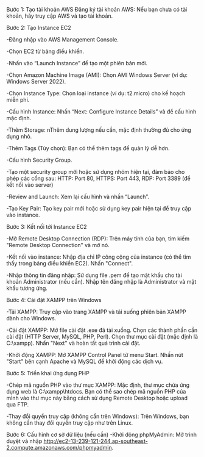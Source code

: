 Bước 1: Tạo tài khoản AWS
  Đăng ký tài khoản AWS: Nếu bạn chưa có tài khoản, hãy truy cập AWS và tạo tài khoản.

Bước 2: Tạo Instance EC2
  
  -Đăng nhập vào AWS Management Console.
  
  -Chọn EC2 từ bảng điều khiển.
  
  -Nhấn vào “Launch Instance” để tạo một phiên bản mới.
  
  -Chọn Amazon Machine Image (AMI): Chọn AMI Windows Server (ví dụ: Windows Server 2022).
  
  -Chọn Instance Type: Chọn loại instance (ví dụ: t2.micro) cho kế hoạch miễn phí.
  
  -Cấu hình Instance: Nhấn “Next: Configure Instance Details” và để cấu hình mặc định.
  
  -Thêm Storage: nThêm dung lượng nếu cần, mặc định thường đủ cho ứng dụng nhỏ.
  
  -Thêm Tags (Tùy chọn): Bạn có thể thêm tags để quản lý dễ hơn.
  
  -Cấu hình Security Group.
  
  -Tạo một security group mới hoặc sử dụng nhóm hiện tại, đảm bảo cho phép các cổng sau: HTTP: Port 80, HTTPS: Port 443, RDP: Port 3389 (để kết nối vào server)
  
  -Review and Launch: Xem lại cấu hình và nhấn “Launch”.
  
  -Tạo Key Pair: Tạo key pair mới hoặc sử dụng key pair hiện tại để truy cập vào instance.

Bước 3: Kết nối tới Instance EC2
  
  -Mở Remote Desktop Connection (RDP):
    Trên máy tính của bạn, tìm kiếm "Remote Desktop Connection" và mở nó.
  
  -Kết nối vào instance:
    Nhập địa chỉ IP công cộng của instance (có thể tìm thấy trong bảng điều khiển EC2).
    Nhấn "Connect".
  
  -Nhập thông tin đăng nhập:
    Sử dụng file .pem để tạo mật khẩu cho tài khoản Administrator (nếu cần).
    Nhập tên đăng nhập là Administrator và mật khẩu tương ứng.

Bước 4: Cài đặt XAMPP trên Windows
  
  -Tải XAMPP:
  Truy cập vào trang XAMPP và tải xuống phiên bản XAMPP dành cho Windows.
  
  -Cài đặt XAMPP:
    Mở file cài đặt .exe đã tải xuống.
    Chọn các thành phần cần cài đặt (HTTP Server, MySQL, PHP, Perl).
    Chọn thư mục cài đặt (mặc định là C:\xampp).
    Nhấn "Next" và hoàn tất quá trình cài đặt.
  
  -Khởi động XAMPP:
    Mở XAMPP Control Panel từ menu Start.
    Nhấn nút "Start" bên cạnh Apache và MySQL để khởi động các dịch vụ.

Bước 5: Triển khai ứng dụng PHP

-Chép mã nguồn PHP vào thư mục XAMPP:
  Mặc định, thư mục chứa ứng dụng web là C:\xampp\htdocs\.
  Bạn có thể sao chép mã nguồn PHP của mình vào thư mục này bằng cách sử dụng Remote Desktop hoặc upload qua FTP.

-Thay đổi quyền truy cập (không cần trên Windows):
  Trên Windows, bạn không cần thay đổi quyền truy cập như trên Linux.

Bước 6: Cấu hình cơ sở dữ liệu (nếu cần)
-Khởi động phpMyAdmin:
Mở trình duyệt và nhập http://ec2-13-239-121-244.ap-southeast-2.compute.amazonaws.com/phpmyadmin.
